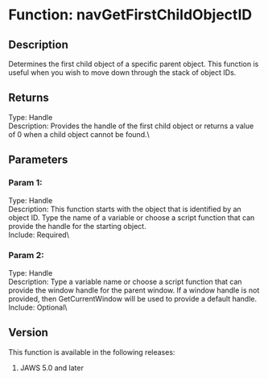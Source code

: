 # Function: navGetFirstChildObjectID

## Description

Determines the first child object of a specific parent object. This
function is useful when you wish to move down through the stack of
object IDs.

## Returns

Type: Handle\
Description: Provides the handle of the first child object or returns a
value of 0 when a child object cannot be found.\

## Parameters

### Param 1:

Type: Handle\
Description: This function starts with the object that is identified by
an object ID. Type the name of a variable or choose a script function
that can provide the handle for the starting object.\
Include: Required\

### Param 2:

Type: Handle\
Description: Type a variable name or choose a script function that can
provide the window handle for the parent window. If a window handle is
not provided, then GetCurrentWindow will be used to provide a default
handle.\
Include: Optional\

## Version

This function is available in the following releases:

1.  JAWS 5.0 and later
